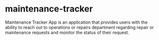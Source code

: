 # maintenance-tracker

Maintenance Tracker App is an application that provides users with the ability to reach out to
operations or repairs department regarding repair or maintenance requests and monitor the
status of their request.
